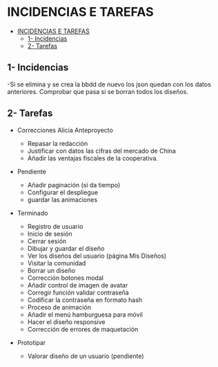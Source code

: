 # INCIDENCIAS E TAREFAS
- [INCIDENCIAS E TAREFAS](#incidencias-e-tarefas)
  - [1- Incidencias](#1--incidencias)
  - [2- Tarefas](#2--tarefas)

## 1- Incidencias

-Si se elimina y se crea la bbdd de nuevo los json quedan con los datos anteriores. Comprobar que pasa si se borran todos los diseños.

## 2- Tarefas

- Correcciones Alicia Anteproyecto


  - Repasar la redacción
  - Justificar con datos las cifras del mercado de China
  - Añadir las ventajas fiscales de la cooperativa.

- Pendiente
  - Añadir paginación (si da tiempo)
  - Configurar el despliegue
  - guardar las animaciones

- Terminado
  - Registro de usuario
  - Inicio de sesión
  - Cerrar sesión
  - Dibujar y guardar el diseño
  - Ver los diseños del usuario (página Mis Diseños)
  - Visitar la comunidad
  - Borrar un diseño
  - Corrección botones modal
  - Añadir control de imagen de avatar
  - Corregir función validar contraseña
  - Codificar la contraseña en formato hash
  - Proceso de animación
  - Añadir el menú hamburguesa para móvil
  - Hacer el diseño responsive
  - Corrección de errores de maquetación

- Prototipar
  - Valorar diseño de un usuario (pendiente)